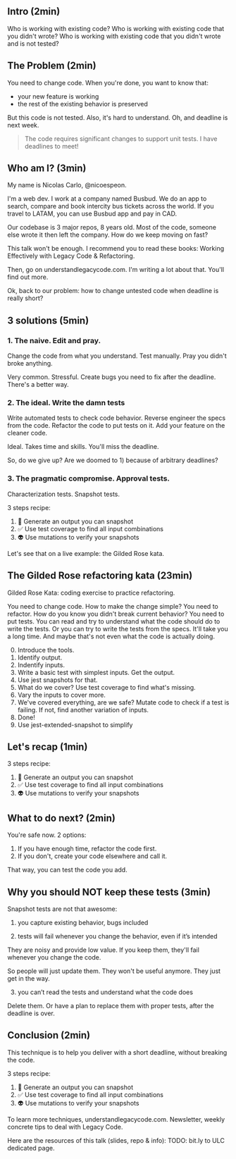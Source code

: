 ## Intro (2min)

Who is working with existing code?
Who is working with existing code that you didn't wrote?
Who is working with existing code that you didn't wrote and is not tested?

## The Problem (2min)

You need to change code. When you're done, you want to know that:

- your new feature is working
- the rest of the existing behavior is preserved

But this code is not tested.
Also, it's hard to understand.
Oh, and deadline is next week.

> The code requires significant changes to support unit tests. I have deadlines to meet!

## Who am I? (3min)

My name is Nicolas Carlo, @nicoespeon.

I'm a web dev. I work at a company named Busbud. We do an app to search, compare and book intercity bus tickets across the world. If you travel to LATAM, you can use Busbud app and pay in CAD.

Our codebase is 3 major repos, 8 years old. Most of the code, someone else wrote it then left the company. How do we keep moving on fast?

This talk won't be enough. I recommend you to read these books: Working Effectively with Legacy Code & Refactoring.

Then, go on understandlegacycode.com. I'm writing a lot about that. You'll find out more.

Ok, back to our problem: how to change untested code when deadline is really short?

## 3 solutions (5min)

### 1. The naive. Edit and pray.

Change the code from what you understand.
Test manually.
Pray you didn't broke anything.

Very common. Stressful. Create bugs you need to fix after the deadline.
There's a better way.

### 2. The ideal. Write the damn tests

Write automated tests to check code behavior.
Reverse engineer the specs from the code.
Refactor the code to put tests on it.
Add your feature on the cleaner code.

Ideal. Takes time and skills. You'll miss the deadline.

So, do we give up? Are we doomed to 1) because of arbitrary deadlines?

### 3. The pragmatic compromise. Approval tests.

Characterization tests. Snapshot tests.

3 steps recipe:

1. 📸 Generate an output you can snapshot
2. ✅ Use test coverage to find all input combinations
3. 👽 Use mutations to verify your snapshots

Let's see that on a live example: the Gilded Rose kata.

## The Gilded Rose refactoring kata (23min)

Gilded Rose Kata: coding exercise to practice refactoring.

You need to change code. How to make the change simple? You need to refactor. How do you know you didn't break current behavior? You need to put tests. You can read and try to understand what the code should do to write the tests. Or you can try to write the tests from the specs. It'll take you a long time. And maybe that's not even what the code is actually doing.

0. Introduce the tools.
1. Identify output.
1. Indentify inputs.
1. Write a basic test with simplest inputs. Get the output.
1. Use jest snapshots for that.
1. What do we cover? Use test coverage to find what's missing.
1. Vary the inputs to cover more.
1. We've covered everything, are we safe? Mutate code to check if a test is failing. If not, find another variation of inputs.
1. Done!
1. Use jest-extended-snapshot to simplify

## Let's recap (1min)

3 steps recipe:

1. 📸 Generate an output you can snapshot
2. ✅ Use test coverage to find all input combinations
3. 👽 Use mutations to verify your snapshots

## What to do next? (2min)

You're safe now. 2 options:

1. If you have enough time, refactor the code first.
2. If you don't, create your code elsewhere and call it.

That way, you can test the code you add.

## Why you should NOT keep these tests (3min)

Snapshot tests are not that awesome:

1. you capture existing behavior, bugs included

2. tests will fail whenever you change the behavior, even if it’s intended

They are noisy and provide low value. If you keep them, they'll fail whenever you change the code.

So people will just update them. They won't be useful anymore. They just get in the way.

3. you can’t read the tests and understand what the code does

Delete them. Or have a plan to replace them with proper tests, after the deadline is over.

## Conclusion (2min)

This technique is to help you deliver with a short deadline, without breaking the code.

3 steps recipe:

1. 📸 Generate an output you can snapshot
2. ✅ Use test coverage to find all input combinations
3. 👽 Use mutations to verify your snapshots

To learn more techniques, understandlegacycode.com. Newsletter, weekly concrete tips to deal with Legacy Code.

Here are the resources of this talk (slides, repo & info): TODO: bit.ly to ULC dedicated page.
